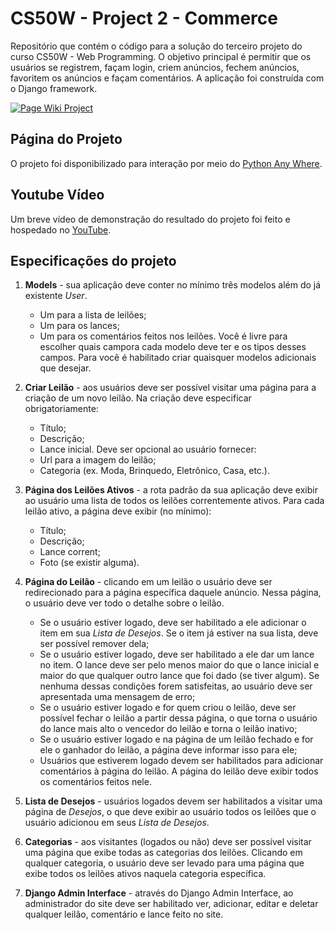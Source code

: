# CS50W - Project 2 - Commerce

Repositório que contém o código para a solução do terceiro projeto do curso CS50W - Web Programming. O objetivo principal é permitir que os usuários se registrem, façam login, criem anúncios, fechem anúncios, favoritem os anúncios e façam comentários. A aplicação foi construída com o Django framework.

[![Page Wiki Project](https://i.ibb.co/CVnmvBX/Opera-Instant-neo-2023-05-25-214413-wiki-cs50w-vercel-app.png)](www.youtube.com/watch?v=u0peDMCmqAE&t)

## Página do Projeto

O projeto foi disponibilizado para interação por meio do [Python Any Where](https://wiki-cs50w.vercel.app).

## Youtube Vídeo

Um breve vídeo de demonstração do resultado do projeto foi feito e hospedado no [YouTube](https://www.youtube.com/watch?v=u0peDMCmqAE&t).

## Especificações do projeto

1. **Models** - sua aplicação deve conter no mínimo três modelos além do já existente *User*.
    * Um para a lista de leilões;
    * Um para os lances;
    * Um para os comentários feitos nos leilões.
    Você é livre para escolher quais campora cada modelo deve ter e os tipos desses campos. Para você é habilitado criar quaisquer modelos adicionais que desejar.

2. **Criar Leilão** - aos usuários deve ser possível visitar uma página para a criação de um novo leilão. Na criação deve especificar obrigatoriamente:
    * Título;
    * Descrição;
    * Lance inicial.
    Deve ser opcional ao usuário fornecer:
    * Url para a imagem do leilão;
    * Categoria (ex. Moda, Brinquedo, Eletrônico, Casa, etc.).
    
3. **Página dos Leilões Ativos** - a rota padrão da sua aplicação deve exibir ao usuário uma lista de todos os leilões correntemente ativos. Para cada leilão ativo, a página deve exibir (no mínimo): 
    * Título;
    * Descrição;
    * Lance corrent;
    * Foto (se existir alguma).

4. **Página do Leilão** - clicando em um leilão o usuário deve ser redirecionado para a página específica daquele anúncio. Nessa página, o usuário deve ver todo o detalhe sobre o leilão.
    * Se o usuário estiver logado, deve ser habilitado a ele adicionar o item em sua *Lista de Desejos*. Se o item já estiver na sua lista, deve ser possível remover dela;
    * Se o usuário estiver logado, deve ser habilitado a ele dar um lance no item. O lance deve ser pelo menos maior do que o lance inicial e maior do que qualquer outro lance que foi dado (se tiver algum). Se nenhuma dessas condições forem satisfeitas, ao usuário deve ser apresentada uma mensagem de erro;
    * Se o usuário estiver logado e for quem criou o leilão, deve ser possível fechar o leilão a partir dessa página, o que torna o usuário do lance mais alto o vencedor do leilão e torna o leilão inativo;
    * Se o usuário estiver logado e na página de um leilão fechado e for ele o ganhador do leilão, a página deve informar isso para ele;
    * Usuários que estiverem logado devem ser habilitados para adicionar comentários à página do leilão. A página do leilão deve exibir todos os comentários feitos nele.

5. **Lista de Desejos** - usuários logados devem ser habilitados a visitar uma página de *Desejos*, o que deve exibir ao usuário todos os leilões que o usuário adicionou em seus *Lista de Desejos*.

6. **Categorias** - aos visitantes (logados ou não) deve ser possível visitar uma página que exibe todas as categorias dos leilões. Clicando em qualquer categoria, o usuário deve ser levado para uma página que exibe todos os leilões ativos naquela categoria específica.

7. **Django Admin Interface** - através do Django Admin Interface, ao administrador do site deve ser habilitado ver, adicionar, editar e deletar qualquer leilão, comentário e lance feito no site.